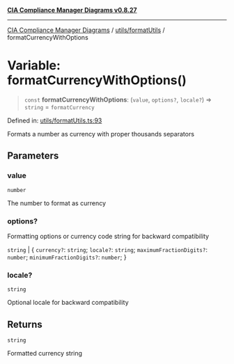[**CIA Compliance Manager Diagrams v0.8.27**](../../../README.md)

***

[CIA Compliance Manager Diagrams](../../../modules.md) / [utils/formatUtils](../README.md) / formatCurrencyWithOptions

# Variable: formatCurrencyWithOptions()

> `const` **formatCurrencyWithOptions**: (`value`, `options?`, `locale?`) => `string` = `formatCurrency`

Defined in: [utils/formatUtils.ts:93](https://github.com/Hack23/cia-compliance-manager/blob/26bb73ca86d23be8656cdd29d12202323a449310/src/utils/formatUtils.ts#L93)

Formats a number as currency with proper thousands separators

## Parameters

### value

`number`

The number to format as currency

### options?

Formatting options or currency code string for backward compatibility

`string` | \{ `currency?`: `string`; `locale?`: `string`; `maximumFractionDigits?`: `number`; `minimumFractionDigits?`: `number`; \}

### locale?

`string`

Optional locale for backward compatibility

## Returns

`string`

Formatted currency string
